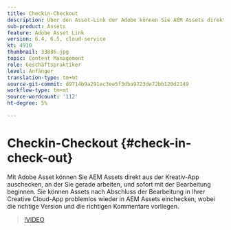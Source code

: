 ```yaml
---
title: Checkin-Checkout
description: Über den Asset-Link der Adobe können Sie AEM Assets direkt aus der Kreativ-App auschecken, an der Sie gerade arbeiten, und sofort mit der Bearbeitung beginnen. Sie können Assets nach Abschluss der Bearbeitung in Ihrer Creative Cloud-App problemlos wieder in AEM Assets einchecken, wobei die richtige Version und die richtigen Kommentare vorliegen.
sub-product: Assets
feature: Adobe Asset Link
version: 6.4, 6.5, cloud-service
kt: 4910
thumbnail: 33886.jpg
topic: Content Management
role: Geschäftspraktiker
level: Anfänger
translation-type: tm+mt
source-git-commit: d9714b9a291ec3ee5f3dba9723de72bb120d2149
workflow-type: tm+mt
source-wordcount: '112'
ht-degree: 5%

---
```



# Checkin-Checkout {#check-in-check-out}

Mit Adobe Asset können Sie AEM Assets direkt aus der Kreativ-App auschecken, an der Sie gerade arbeiten, und sofort mit der Bearbeitung beginnen. Sie können Assets nach Abschluss der Bearbeitung in Ihrer Creative Cloud-App problemlos wieder in AEM Assets einchecken, wobei die richtige Version und die richtigen Kommentare vorliegen.

>[!VIDEO](https://video.tv.adobe.com/v/33886/?quality=12)
